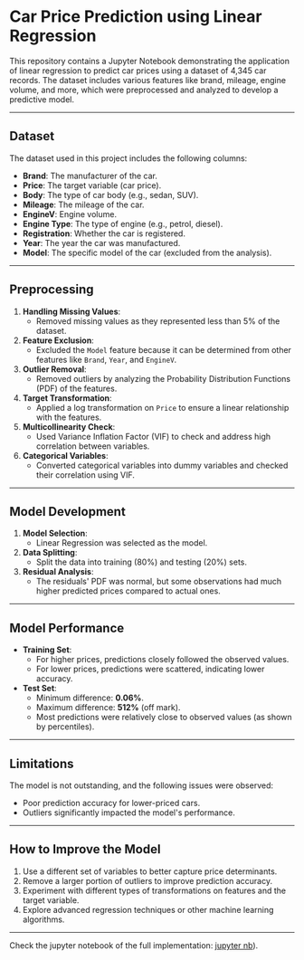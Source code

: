 # Car Price Prediction using Linear Regression

This repository contains a Jupyter Notebook demonstrating the application of linear regression to predict car prices using a dataset of 4,345 car records. The dataset includes various features like brand, mileage, engine volume, and more, which were preprocessed and analyzed to develop a predictive model.  

---

## Dataset
The dataset used in this project includes the following columns:
- **Brand**: The manufacturer of the car.
- **Price**: The target variable (car price).
- **Body**: The type of car body (e.g., sedan, SUV).
- **Mileage**: The mileage of the car.
- **EngineV**: Engine volume.
- **Engine Type**: The type of engine (e.g., petrol, diesel).
- **Registration**: Whether the car is registered.
- **Year**: The year the car was manufactured.
- **Model**: The specific model of the car (excluded from the analysis).

---

## Preprocessing
1. **Handling Missing Values**:
   - Removed missing values as they represented less than 5% of the dataset.
2. **Feature Exclusion**:
   - Excluded the `Model` feature because it can be determined from other features like `Brand`, `Year`, and `EngineV`.
3. **Outlier Removal**:
   - Removed outliers by analyzing the Probability Distribution Functions (PDF) of the features.
4. **Target Transformation**:
   - Applied a log transformation on `Price` to ensure a linear relationship with the features.
5. **Multicollinearity Check**:
   - Used Variance Inflation Factor (VIF) to check and address high correlation between variables.
6. **Categorical Variables**:
   - Converted categorical variables into dummy variables and checked their correlation using VIF.

---

## Model Development
1. **Model Selection**:
   - Linear Regression was selected as the model.
2. **Data Splitting**:
   - Split the data into training (80%) and testing (20%) sets.
3. **Residual Analysis**:
   - The residuals' PDF was normal, but some observations had much higher predicted prices compared to actual ones.

---

## Model Performance
- **Training Set**:
  - For higher prices, predictions closely followed the observed values.
  - For lower prices, predictions were scattered, indicating lower accuracy.
- **Test Set**:
  - Minimum difference: **0.06%**.
  - Maximum difference: **512%** (off mark).
  - Most predictions were relatively close to observed values (as shown by percentiles).

---

## Limitations
The model is not outstanding, and the following issues were observed:
- Poor prediction accuracy for lower-priced cars.
- Outliers significantly impacted the model's performance.

---

## How to Improve the Model
1. Use a different set of variables to better capture price determinants.
2. Remove a larger portion of outliers to improve prediction accuracy.
3. Experiment with different types of transformations on features and the target variable.
4. Explore advanced regression techniques or other machine learning algorithms.

---

Check the jupyter notebook of the full implementation: [jupyter nb](https://github.com/ayaelsaoudi1/Using-OLS-to-predict-car-prices/blob/main/Using%20linear%20regression%20to%20predict%20car%20prices.ipynb)).
